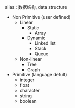 alias:: 数据结构, data structure

- Non Primitive (user defined)
	- Linear
		- Static
			- Array
		- Dynamic
			- Linked list
			- Stack
			- Queue
	- Non-linear
		- Tree
		- Graph
- Primitive (language defult)
	- integer
	- float
	- character
	- string
	- boolean